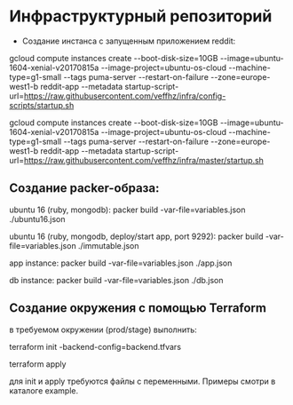 # Инфраструктурный репозиторий


- Создание инстанса с запущенным приложением reddit:

gcloud compute instances create --boot-disk-size=10GB --image=ubuntu-1604-xenial-v20170815a --image-project=ubuntu-os-cloud --machine-type=g1-small --tags puma-server --restart-on-failure --zone=europe-west1-b reddit-app --metadata startup-script-url=https://raw.githubusercontent.com/veffhz/infra/config-scripts/startup.sh

gcloud compute instances create --boot-disk-size=10GB --image=ubuntu-1604-xenial-v20170815a --image-project=ubuntu-os-cloud --machine-type=g1-small --tags puma-server --restart-on-failure --zone=europe-west1-b reddit-app --metadata startup-script-url=https://raw.githubusercontent.com/veffhz/infra/master/startup.sh

## Создание packer-образа:

ubuntu 16 (ruby, mongodb):
 packer build -var-file=variables.json ./ubuntu16.json

ubuntu 16 (ruby, mongodb, deploy/start app, port 9292):
 packer build -var-file=variables.json ./immutable.json

 app instance:
 packer build -var-file=variables.json ./app.json

 db instance:
 packer build -var-file=variables.json ./db.json

## Создание окружения с помощью Terraform

 в требуемом окружении (prod/stage) выполнить:

  terraform init -backend-config=backend.tfvars

  terraform apply

 для init и apply требуются файлы с переменными.
 Примеры смотри в каталоге example.
